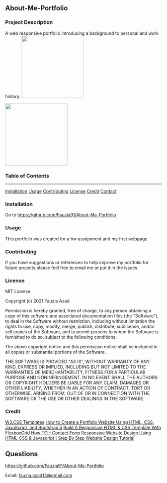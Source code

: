 ## About-Me-Portfolio

### Project Description

A web responsive portfolio introducing a background to personal and work history.
<img src = "https://i.natgeofe.com/n/4f5aaece-3300-41a4-b2a8-ed2708a0a27c/domestic-dog_thumb_4x3.jpg" height="200px" > 

<img src = "/Users/fauzia/Desktop/bootcampwork/HW-1/Images/screenshot.1.png" height="200px" >      

### Table of Contents
***

[Installation](#installation)
[Usage](#usage)
[Contributing](#contributing)
[License](#license)
[Credit](#credit)
[Contact](#contact) 

### Installation

Go to https://github.com/Fauzia91/About-Me-Portfolio

### Usage

This portfolio was created for a hw assignment and my first webpage.

### Contributing

If you have suggestions or references to help improve my portfolio for future projects please feel free to email me or put it in the issues.  

### License

MIT License

Copyright (c) 2021 Fauzia Azad

Permission is hereby granted, free of charge, to any person obtaining a copy
of this software and associated documentation files (the "Software"), to deal
in the Software without restriction, including without limitation the rights
to use, copy, modify, merge, publish, distribute, sublicense, and/or sell
copies of the Software, and to permit persons to whom the Software is
furnished to do so, subject to the following conditions:

The above copyright notice and this permission notice shall be included in all
copies or substantial portions of the Software.

THE SOFTWARE IS PROVIDED "AS IS", WITHOUT WARRANTY OF ANY KIND, EXPRESS OR
IMPLIED, INCLUDING BUT NOT LIMITED TO THE WARRANTIES OF MERCHANTABILITY,
FITNESS FOR A PARTICULAR PURPOSE AND NONINFRINGEMENT. IN NO EVENT SHALL THE
AUTHORS OR COPYRIGHT HOLDERS BE LIABLE FOR ANY CLAIM, DAMAGES OR OTHER
LIABILITY, WHETHER IN AN ACTION OF CONTRACT, TORT OR OTHERWISE, ARISING FROM,
OUT OF OR IN CONNECTION WITH THE SOFTWARE OR THE USE OR OTHER DEALINGS IN THE
SOFTWARE.

### Credit

[W3.CSS Templates](www.w3schools.com/w3css/w3css_templates.asp)
[How to Create a Portfolio Website Using HTML, CSS, JavaScript, and Bootstrap 5](https://www.freecodecamp.org/news/how-to-create-a-portfolio-website-using-html-css-javascript-and-bootstrap/)
[Build A Responsive HTML & CSS Template With FlexboxGrid](https://www.youtube.com/watch?v=qlA7dputiNc)
[How TO - Contact Form](https://www.w3schools.com/howto/howto_css_contact_form.asp)
[Responsive Website Design Using HTML CSS & Javascript | Step By Step Website Design Tutorial](https://www.youtube.com/watch?v=QqWo7i7bLCU)

## Questions

https://github.com/Fauzia91/About-Me-Portfolio

Email: fauzia.azad13@gmail.com

